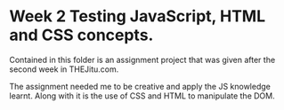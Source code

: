 # Week 2 Testing JavaScript, HTML and CSS concepts.

Contained in this folder is an assignment project that was given after the second week in THEJitu.com.

The assignment needed me to be creative and apply the JS knowledge learnt. Along with it is the use
of CSS and HTML to manipulate the DOM.